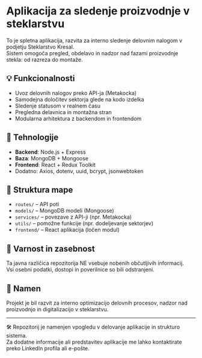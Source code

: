 # Aplikacija za sledenje proizvodnje v steklarstvu

To je spletna aplikacija, razvita za interno sledenje delovnim nalogom v podjetju Steklarstvo Kresal.  
Sistem omogoča pregled, obdelavo in nadzor nad fazami proizvodnje stekla: od razreza do montaže.

## 💡 Funkcionalnosti
- Uvoz delovnih nalogov preko API-ja (Metakocka)
- Samodejna določitev sektorja glede na kodo izdelka
- Sledenje statusom v realnem času
- Pregledna delavnica in montažna stran
- Modularna arhitektura z backendom in frontendom

## 🔧 Tehnologije
- **Backend**: Node.js + Express
- **Baza**: MongoDB + Mongoose
- **Frontend**: React + Redux Toolkit
- Dodatno: Axios, dotenv, uuid, bcrypt, jsonwebtoken

## 📁 Struktura mape
- `routes/` – API poti
- `models/` – MongoDB modeli (Mongoose)
- `services/` – povezave z API-ji (npr. Metakocka)
- `utils/` – pomožne funkcije (npr. dodeljevanje sektorjev)
- `frontend/` – React aplikacija (ločen modul)

## 🔐 Varnost in zasebnost
Ta javna različica repozitorija NE vsebuje nobenih občutljivih informacij.  
Vsi osebni podatki, dostopi in poverilnice so bili odstranjeni.

## 📣 Namen
Projekt je bil razvit za interno optimizacijo delovnih procesov, nadzor nad proizvodnjo in digitalizacijo v steklarstvu.

---

🛠 Repozitorij je namenjen vpogledu v delovanje aplikacije in strukturo sistema.  
Za dodatne informacije ali predstavitev aplikacije me lahko kontaktirate preko LinkedIn profila ali e-pošte.
